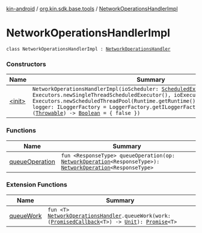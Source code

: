 [kin-android](../../index.md) / [org.kin.sdk.base.tools](../index.md) / [NetworkOperationsHandlerImpl](./index.md)

# NetworkOperationsHandlerImpl

`class NetworkOperationsHandlerImpl : `[`NetworkOperationsHandler`](../-network-operations-handler/index.md)

### Constructors

| Name | Summary |
|---|---|
| [&lt;init&gt;](-init-.md) | `NetworkOperationsHandlerImpl(ioScheduler: `[`ScheduledExecutorService`](https://docs.oracle.com/javase/6/docs/api/java/util/concurrent/ScheduledExecutorService.html)` = Executors.newSingleThreadScheduledExecutor(), ioExecutor: `[`ExecutorService`](https://docs.oracle.com/javase/6/docs/api/java/util/concurrent/ExecutorService.html)` = Executors.newScheduledThreadPool(Runtime.getRuntime().availableProcessors()), logger: ILoggerFactory = LoggerFactory.getILoggerFactory(), shouldRetryError: (`[`Throwable`](https://kotlinlang.org/api/latest/jvm/stdlib/kotlin/-throwable/index.html)`) -> `[`Boolean`](https://kotlinlang.org/api/latest/jvm/stdlib/kotlin/-boolean/index.html)` = { false })` |

### Functions

| Name | Summary |
|---|---|
| [queueOperation](queue-operation.md) | `fun <ResponseType> queueOperation(op: `[`NetworkOperation`](../-network-operation/index.md)`<ResponseType>): `[`NetworkOperation`](../-network-operation/index.md)`<ResponseType>` |

### Extension Functions

| Name | Summary |
|---|---|
| [queueWork](../queue-work.md) | `fun <T> `[`NetworkOperationsHandler`](../-network-operations-handler/index.md)`.queueWork(work: (`[`PromisedCallback`](../-promised-callback/index.md)`<T>) -> `[`Unit`](https://kotlinlang.org/api/latest/jvm/stdlib/kotlin/-unit/index.html)`): `[`Promise`](../-promise/index.md)`<T>` |
